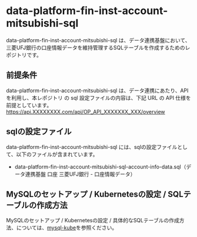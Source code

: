# data-platform-fin-inst-account-mitsubishi-sql 

data-platform-fin-inst-account-mitsubishi-sql は、データ連携基盤において、三菱UFJ銀行の口座情報データを維持管理するSQLテーブルを作成するためのレポジトリです。  

## 前提条件  
data-platform-fin-inst-account-mitsubishi-sql は、データ連携にあたり、API を利用し、本レポジトリ の sql 設定ファイルの内容は、下記 URL の API 仕様を前提としています。  
https://api.XXXXXXXX.com/api/OP_API_XXXXXXX_XXX/overview   

## sqlの設定ファイル

data-platform-fin-inst-account-mitsubishi-sql には、sqlの設定ファイルとして、以下のファイルが含まれています。

* data-platform-fin-inst-account-mitsubishi-sql-account-info-data.sql（データ連携基盤 口座 三菱UFJ銀行 - 口座情報データ）

## MySQLのセットアップ / Kubernetesの設定 / SQLテーブルの作成方法
MySQLのセットアップ / Kubernetesの設定 / 具体的なSQLテーブルの作成方法、については、[mysql-kube](https://github.com/latonaio/mysql-kube)を参照ください。  
